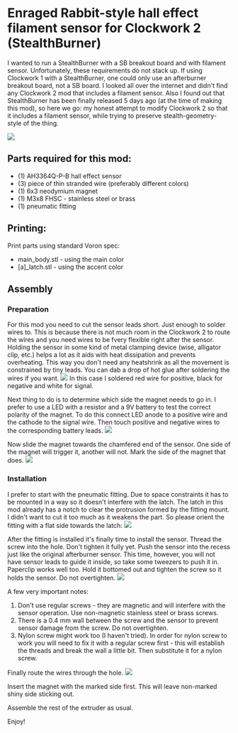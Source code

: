 # Enraged Rabbit-style hall effect filament sensor for Clockwork 2 (StealthBurner)

I wanted to run a StealthBurner with a SB breakout board and with filament sensor. Unfortunately, these requirements do not stack up. If using Clockwork 1 with a StealthBurner, one could only use an afterburner breakout board, not a SB board. I looked all over the internet and didn't find any Clockwork 2 mod that includes a filament sensor.
Also I found out that StealthBurner has been finally released 5 days ago (at the time of making this mod), so here we go: my honest attempt to modify Clockwork 2 so that it includes a filament sensor, while trying to preserve stealth-geometry-style of the thing.

![](./images/ercf_cw2.png)

## Parts required for this mod:

* (1) AH3364Q-P-B hall effect sensor
* (3) piece of thin stranded wire (preferably different colors)
* (1) 6x3 neodymium magnet
* (1) M3x8 FHSC - stainless steel or brass
* (1) pneumatic fitting

## Printing:

Print parts using standard Voron spec:
* main_body.stl - using the main color
* [a]_latch.stl - using the accent color

##  Assembly
### Preparation

For this mod you need to cut the sensor leads short. Just enough to solder wires to. This is because there is not much room in the Clockwork 2 to route the wires and you need wires to be fvery flexible right after the sensor.
Holding the sensor in some kind of metal clamping device (wise, alligator clip, etc.) helps a lot as it aids with heat dissipation and prevents overheating.
This way you don't need any heatshrink as all the movement is constrained by tiny leads. You can dab a drop of hot glue after soldering the wires if you want.
![](./images/sensor.jpg)
In this case I soldered red wire for positive, black for negative and white for signal.

Next thing to do is to determine which side the magnet needs to go in.
I prefer to use a LED with a resistor and a 9V battery to test the correct polarity of the magnet. To do this connect LED anode to a positive wire and the cathode to the signal wire. Then touch positive and negative wires to the corresponding battery leads.
![](./images/led_test.jpg)

Now slide the magnet towards the chamfered end of the sensor. One side of the magnet will trigger it, another will not. Mark the side of the magnet that does.
![](./images/magnet_mark.jpg)

### Installation

I prefer to start with the pneumatic fitting. Due to space constraints it has to be mounted in a way so it doesn't interfere with the latch. The latch in this mod already has a notch to clear the protrusion formed by the fitting mount. I didn't want to cut it too much as it weakens the part. So please orient the fitting with a flat side towards the latch:
![](./images/fitting.png)

After the fitting is installed it's finally time to install the sensor. Thread the screw into the hole. Don't tighten it fully yet. Push the sensor into the recess just like the original afterburner sensor. This time, however, you will not have sensor leads to guide it inside, so take some tweezers to push it in. Paperclip works well too. Hold it bottomed out and tighten the screw so it holds the sensor. Do not overtighten.
![](./images/install1.jpg)

A few very important notes:
1. Don't use regular screws - they are magnetic and will interfere with the sensor operation. Use non-magnetic stainless steel or brass screws.
2. There is a 0.4 mm wall between the screw and the sensor to prevent sensor damage from the screw. Do not overtighten.
3. Nylon screw might work too (I haven't tried). In order for nylon screw to work you will need to fix it with a regular screw first - this will establish the threads and break the wall a little bit. Then substitute it for a nylon screw.

Finally route the wires through the hole.
![](./images/install2.jpg)

Insert the magnet with the marked side first. This will leave non-marked shiny side sticking out.

Assemble the rest of the extruder as usual.

Enjoy!
